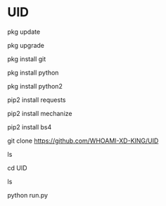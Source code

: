 
# UID

pkg update

pkg upgrade

pkg install git

pkg install python

pkg install python2

pip2 install requests

pip2 install mechanize

pip2 install bs4


git clone https://github.com/WHOAMI-XD-KING/UID

ls

cd UID

ls

python run.py





